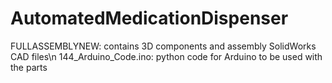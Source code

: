 # AutomatedMedicationDispenser
FULLASSEMBLYNEW: contains 3D components and assembly SolidWorks CAD files\n
144_Arduino_Code.ino: python code for Arduino to be used with the parts
